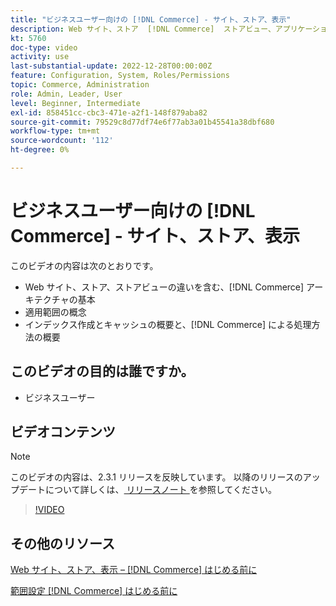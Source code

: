 ```yaml
---
title: "ビジネスユーザー向けの [!DNL Commerce] - サイト、ストア、表示"
description: Web サイト、ストア  [!DNL Commerce]  ストアビュー、アプリケーション範囲の違いなど、アーキテクチャの基本について説明します。 インデックス作成とキャッシュについて説明します。
kt: 5760
doc-type: video
activity: use
last-substantial-update: 2022-12-28T00:00:00Z
feature: Configuration, System, Roles/Permissions
topic: Commerce, Administration
role: Admin, Leader, User
level: Beginner, Intermediate
exl-id: 858451cc-cbc3-471e-a2f1-148f879aba82
source-git-commit: 79529c8d77df74e6f77ab3a01b45541a38dbf680
workflow-type: tm+mt
source-wordcount: '112'
ht-degree: 0%

---
```


# ビジネスユーザー向けの [!DNL Commerce] - サイト、ストア、表示

このビデオの内容は次のとおりです。

- Web サイト、ストア、ストアビューの違いを含む、[!DNL Commerce] アーキテクチャの基本
- 適用範囲の概念
- インデックス作成とキャッシュの概要と、[!DNL Commerce] による処理方法の概要

## このビデオの目的は誰ですか。

- ビジネスユーザー

## ビデオコンテンツ

>[!NOTE]
>
>このビデオの内容は、2.3.1 リリースを反映しています。 以降のリリースのアップデートについて詳しくは、[ リリースノート ](https://experienceleague.adobe.com/docs/commerce-operations/release/notes/overview.html) を参照してください。

>[!VIDEO](https://video.tv.adobe.com/v/35945?quality=12&learn=on)

## その他のリソース

[Web サイト、ストア、表示 –  [!DNL Commerce]  はじめる前に ](https://experienceleague.adobe.com/docs/commerce-admin/start/setup/websites-stores-views.html)

[ 範囲設定  [!DNL Commerce]  はじめる前に ](https://experienceleague.adobe.com/docs/commerce-admin/start/setup/websites-stores-views.html#scope-settings)
